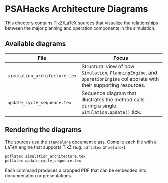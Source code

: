 # PSAHacks Architecture Diagrams

This directory contains TikZ/LaTeX sources that visualize the relationships between the
major planning and operation components in the simulation.

## Available diagrams

| File | Focus |
| --- | --- |
| `simulation_architecture.tex` | Structural view of how `Simulation`, `PlanningEngine`, and `OperationEngine` collaborate with their supporting resources. |
| `update_cycle_sequence.tex` | Sequence diagram that illustrates the method calls during a single `Simulation.update()` tick. |

## Rendering the diagrams

The sources use the [`standalone`](https://ctan.org/pkg/standalone) document class. Compile each
file with a LaTeX engine that supports TikZ (e.g. `pdflatex` or `xelatex`).

```bash
pdflatex simulation_architecture.tex
pdflatex update_cycle_sequence.tex
```

Each command produces a cropped PDF that can be embedded into documentation or presentations.
